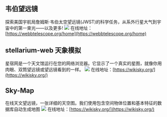 ## 韦伯望远镜
探索美国宇航局詹姆斯·韦伯太空望远镜(JWST)的科学任务，从系外行星大气到宇宙中的第一束光——以及更多!
![](https://foruda.gitee.com/images/1728481933543605600/690257de_8031453.jpeg)
在线地址：[https://webbtelescope.org/home](https://webbtelescope.org/home)

## stellarium-web 天象模拟
星宿网是一个天文馆运行在您的网络浏览器。它显示了一个真实的星图，就像你用肉眼、双筒望远镜或望远镜看到的一样。
![](https://foruda.gitee.com/images/1728481962527945599/67a331d7_8031453.jpeg)
在线地址：[https://wikisky.org/](https://wikisky.org/)

## Sky-Map
在线天文望远镜，一张详细的天空图。我们使用包含空间物体位置和基本特征的数据库自动生成地图
![](https://foruda.gitee.com/images/1728482724279028006/41e35cbb_8031453.jpeg)
在线地址：[https://wikisky.org/](https://wikisky.org/)